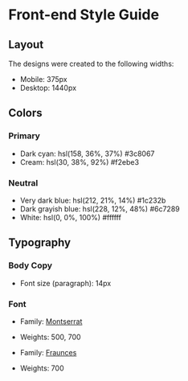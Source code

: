 # Front-end Style Guide

## Layout

The designs were created to the following widths:

- Mobile: 375px
- Desktop: 1440px

## Colors

### Primary

- Dark cyan:
  hsl(158, 36%, 37%)
  #3c8067
- Cream:
  hsl(30, 38%, 92%)
  #f2ebe3

### Neutral

- Very dark blue:
  hsl(212, 21%, 14%)
  #1c232b
- Dark grayish blue:
  hsl(228, 12%, 48%)
  #6c7289
- White:
  hsl(0, 0%, 100%)
  #ffffff

## Typography

### Body Copy

- Font size (paragraph): 14px

### Font

- Family: [Montserrat](https://fonts.google.com/specimen/Montserrat)
- Weights: 500, 700

- Family: [Fraunces](https://fonts.google.com/specimen/Fraunces)
- Weights: 700
